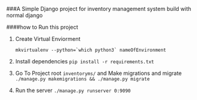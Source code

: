 ###A Simple Django project for inventory management system build with normal django

####how to Run this project

1. Create Virtual Enviorment
	```
	mkvirtualenv --python=`which python3` nameOfEnvironment
	```

2. Install dependencies
	`pip install -r requirements.txt`

3. Go To Project root `inventoryms/` and  Make migrations and migrate
	`./manage.py makemigrations && ./manage.py migrate`

4. Run the server
	`./manage.py runserver 0:9090`
